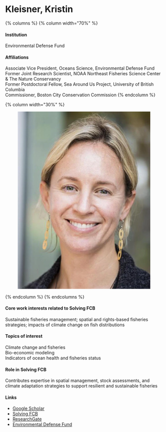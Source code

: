 # Kleisner, Kristin

{% columns %}
{% column width="70%" %}
#### Institution

Environmental Defense Fund

#### Affiliations

Associate Vice President, Oceans Science, Environmental Defense Fund\
Former Joint Research Scientist, NOAA Northeast Fisheries Science Center & The Nature Conservancy\
Former Postdoctoral Fellow, Sea Around Us Project, University of British Columbia\
Commissioner, Boston City Conservation Commission
{% endcolumn %}

{% column width="30%" %}
<figure><img src="https://raw.githubusercontent.com/Solving-FCB/docs/refs/heads/main/.img/kleisner-k.webp" alt=""></figure>
{% endcolumn %}
{% endcolumns %}

#### Core work interests related to Solving FCB

Sustainable fisheries management; spatial and rights-based fisheries strategies; impacts of climate change on fish distributions

#### Topics of interest

Climate change and fisheries\
Bio-economic modeling\
Indicators of ocean health and fisheries status

#### Role in Solving FCB

Contributes expertise in spatial management, stock assessments, and climate adaptation strategies to support resilient and sustainable fisheries

#### Links

* [Google Scholar](https://scholar.google.com/citations?user=gGlfoP0AAAAJ)
* [Solving FCB](https://solvingfcb.org/people/kleisner-k/)
* [ResearchGate](https://www.researchgate.net/profile/Kristin-Kleisner)
* [Environmental Defense Fund](https://www.edf.org/people/kristin-kleisner)
